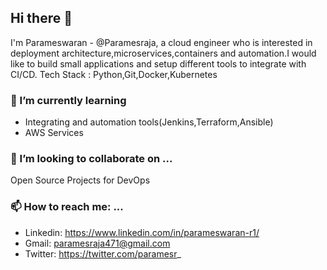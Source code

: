 ## Hi there 👋
 I'm Parameswaran - @Paramesraja, a cloud engineer who is interested in deployment architecture,microservices,containers and automation.I would like to build small applications and setup different tools to integrate with CI/CD.
 Tech Stack : Python,Git,Docker,Kubernetes
### 🌱 I’m currently learning 
 - Integrating and automation tools(Jenkins,Terraform,Ansible)
 - AWS Services
### 👯 I’m looking to collaborate on ...
   Open Source Projects for DevOps
### 📫 How to reach me: ...
 - Linkedin: https://www.linkedin.com/in/parameswaran-r1/
 - Gmail: paramesraja471@gmail.com
 - Twitter: https://twitter.com/paramesr_

<!--
**Paramesraja/Paramesraja** is a ✨ _special_ ✨ repository because its `README.md` (this file) appears on your GitHub profile.

Here are some ideas to get you started:

- 🔭 I’m currently working on ...
- 🌱 I’m currently learning ...
- 👯 I’m looking to collaborate on ...
- 🤔 I’m looking for help with ...
- 💬 Ask me about ...
- 📫 How to reach me: ...
- 😄 Pronouns: ...
- ⚡ Fun fact: ...
-->
